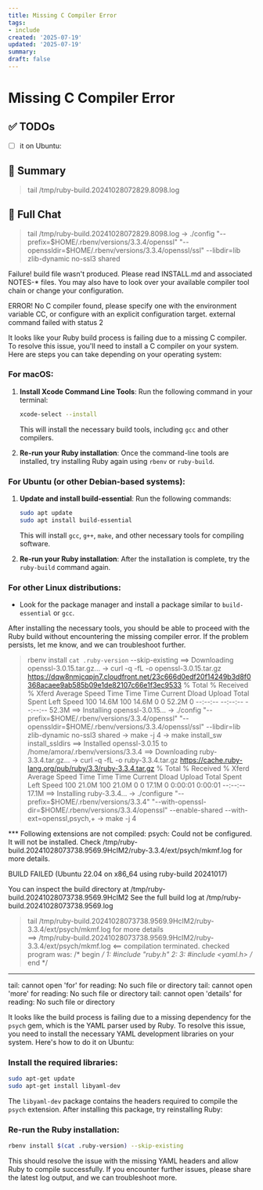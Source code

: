```yaml
---
title: Missing C Compiler Error
tags:
- include
created: '2025-07-19'
updated: '2025-07-19'
summary:
draft: false
---
```


# Missing C Compiler Error

## ✅ TODOs
- [ ] it on Ubuntu:

## 📌 Summary
> tail /tmp/ruby-build.20241028072829.8098.log

## 🧠 Full Chat


> tail /tmp/ruby-build.20241028072829.8098.log
-> ./config "--prefix=$HOME/.rbenv/versions/3.3.4/openssl" "--openssldir=$HOME/.rbenv/versions/3.3.4/openssl/ssl" --libdir=lib zlib-dynamic no-ssl3 shared

Failure!  build file wasn't produced.
Please read INSTALL.md and associated NOTES-* files.  You may also have to
look over your available compiler tool chain or change your configuration.

ERROR!
No C compiler found, please specify one with the environment variable CC,
or configure with an explicit configuration target.
external command failed with status 2



It looks like your Ruby build process is failing due to a missing C compiler. To resolve this issue, you'll need to install a C compiler on your system. Here are steps you can take depending on your operating system:

### For macOS:
1. **Install Xcode Command Line Tools**:
   Run the following command in your terminal:
   ```bash
   xcode-select --install
   ```
   This will install the necessary build tools, including `gcc` and other compilers.

2. **Re-run your Ruby installation**:
   Once the command-line tools are installed, try installing Ruby again using `rbenv` or `ruby-build`.

### For Ubuntu (or other Debian-based systems):
1. **Update and install build-essential**:
   Run the following commands:
   ```bash
   sudo apt update
   sudo apt install build-essential
   ```
   This will install `gcc`, `g++`, `make`, and other necessary tools for compiling software.

2. **Re-run your Ruby installation**:
   After the installation is complete, try the `ruby-build` command again.

### For other Linux distributions:
- Look for the package manager and install a package similar to `build-essential` or `gcc`.

After installing the necessary tools, you should be able to proceed with the Ruby build without encountering the missing compiler error. If the problem persists, let me know, and we can troubleshoot further.

> rbenv install `cat .ruby-version` --skip-existing
==> Downloading openssl-3.0.15.tar.gz...
-> curl -q -fL -o openssl-3.0.15.tar.gz https://dqw8nmjcqpjn7.cloudfront.net/23c666d0edf20f14249b3d8f0368acaee9ab585b09e1de82107c66e1f3ec9533
  % Total    % Received % Xferd  Average Speed   Time    Time     Time  Current
                                 Dload  Upload   Total   Spent    Left  Speed
100 14.6M  100 14.6M    0     0  52.2M      0 --:--:-- --:--:-- --:--:-- 52.3M
==> Installing openssl-3.0.15...
-> ./config "--prefix=$HOME/.rbenv/versions/3.3.4/openssl" "--openssldir=$HOME/.rbenv/versions/3.3.4/openssl/ssl" --libdir=lib zlib-dynamic no-ssl3 shared
-> make -j 4
-> make install_sw install_ssldirs
==> Installed openssl-3.0.15 to /home/amora/.rbenv/versions/3.3.4
==> Downloading ruby-3.3.4.tar.gz...
-> curl -q -fL -o ruby-3.3.4.tar.gz https://cache.ruby-lang.org/pub/ruby/3.3/ruby-3.3.4.tar.gz
  % Total    % Received % Xferd  Average Speed   Time    Time     Time  Current
                                 Dload  Upload   Total   Spent    Left  Speed
100 21.0M  100 21.0M    0     0  17.1M      0  0:00:01  0:00:01 --:--:-- 17.1M
==> Installing ruby-3.3.4...
-> ./configure "--prefix=$HOME/.rbenv/versions/3.3.4" "--with-openssl-dir=$HOME/.rbenv/versions/3.3.4/openssl" --enable-shared --with-ext=openssl,psych,+
-> make -j 4


*** Following extensions are not compiled:
psych:
	Could not be configured. It will not be installed.
	Check /tmp/ruby-build.20241028073738.9569.9HcIM2/ruby-3.3.4/ext/psych/mkmf.log for more details.

BUILD FAILED (Ubuntu 22.04 on x86_64 using ruby-build 20241017)

You can inspect the build directory at /tmp/ruby-build.20241028073738.9569.9HcIM2
See the full build log at /tmp/ruby-build.20241028073738.9569.log

> tail /tmp/ruby-build.20241028073738.9569.9HcIM2/ruby-3.3.4/ext/psych/mkmf.log for more details                                       
==> /tmp/ruby-build.20241028073738.9569.9HcIM2/ruby-3.3.4/ext/psych/mkmf.log <==
compilation terminated.
checked program was:
/* begin */
1: #include "ruby.h"
2: 
3: #include <yaml.h>
/* end */

--------------------

tail: cannot open 'for' for reading: No such file or directory
tail: cannot open 'more' for reading: No such file or directory
tail: cannot open 'details' for reading: No such file or directory

It looks like the build process is failing due to a missing dependency for the `psych` gem, which is the YAML parser used by Ruby. To resolve this issue, you need to install the necessary YAML development libraries on your system. Here's how to do it on Ubuntu:

### Install the required libraries:
```bash
sudo apt-get update
sudo apt-get install libyaml-dev
```

The `libyaml-dev` package contains the headers required to compile the `psych` extension. After installing this package, try reinstalling Ruby:

### Re-run the Ruby installation:
```bash
rbenv install $(cat .ruby-version) --skip-existing
```

This should resolve the issue with the missing YAML headers and allow Ruby to compile successfully. If you encounter further issues, please share the latest log output, and we can troubleshoot more.